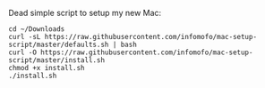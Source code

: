 <!-- [![Build Status](https://travis-ci.com/pathikrit/mac-setup-script.svg?branch=master)](https://travis-ci.com/pathikrit/mac-setup-script) -->

Dead simple script to setup my new Mac:

```shell
cd ~/Downloads
curl -sL https://raw.githubusercontent.com/infomofo/mac-setup-script/master/defaults.sh | bash
curl -O https://raw.githubusercontent.com/infomofo/mac-setup-script/master/install.sh
chmod +x install.sh
./install.sh
```
